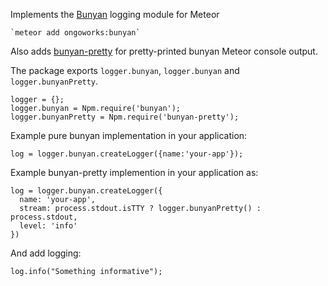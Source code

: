 Implements the [Bunyan](https://github.com/trentm/node-bunyan) logging module for Meteor

    `meteor add ongoworks:bunyan`

Also adds [bunyan-pretty](https://www.npmjs.com/package/bunyan-pretty) for pretty-printed bunyan Meteor console output.

The package exports `logger.bunyan`, `logger.bunyan` and `logger.bunyanPretty`.

```
logger = {};
logger.bunyan = Npm.require('bunyan');
logger.bunyanPretty = Npm.require('bunyan-pretty');
```

Example pure bunyan implementation in your application:
```
log = logger.bunyan.createLogger({name:'your-app'});
```

Example bunyan-pretty implemention in your application as:
```
log = logger.bunyan.createLogger({
  name: 'your-app',
  stream: process.stdout.isTTY ? logger.bunyanPretty() : process.stdout,
  level: 'info'
})
```

And add logging:

`log.info("Something informative");`
